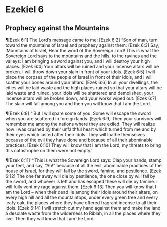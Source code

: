 # Ezekiel 6

## Prophecy against the Mountains
¶[Ezek 6:1] The Lord’s message came to me:
[Ezek 6:2] “Son of man, turn toward the mountains of Israel and prophesy against them:
[Ezek 6:3] Say, ‘Mountains of Israel, Hear the word of the Sovereign Lord! This is what the Sovereign Lord says to the mountains and the hills, to the ravines and the valleys: I am bringing a sword against you, and I will destroy your high places.
[Ezek 6:4] Your altars will be ruined and your incense altars will be broken. I will throw down your slain in front of your idols.
[Ezek 6:5] I will place the corpses of the people of Israel in front of their idols, and I will scatter your bones around your altars.
[Ezek 6:6] In all your dwellings, the cities will be laid waste and the high places ruined so that your altars will be laid waste and ruined, your idols will be shattered and demolished, your incense altars will be broken down, and your works wiped out.
[Ezek 6:7] The slain will fall among you and then you will know that I am the Lord.

¶[Ezek 6:8] “‘But I will spare some of you. Some will escape the sword when you are scattered in foreign lands.
[Ezek 6:9] Then your survivors will remember me among the nations where they are exiled. They will realize how I was crushed by their unfaithful heart which turned from me and by their eyes which lusted after their idols. They will loathe themselves because of the evil they have done and because of all their abominable practices.
[Ezek 6:10] They will know that I am the Lord; my threats to bring this catastrophe on them were not empty.’

¶[Ezek 6:11] “‘This is what the Sovereign Lord says: Clap your hands, stamp your feet, and say, “Ah!” because of all the evil, abominable practices of the house of Israel, for they will fall by the sword, famine, and pestilence.
[Ezek 6:12] The one far away will die by pestilence, the one close by will fall by the sword, and whoever is left and has escaped these will die by famine. I will fully vent my rage against them.
[Ezek 6:13] Then you will know that I am the Lord – when their dead lie among their idols around their altars, on every high hill and all the mountaintops, under every green tree and every leafy oak, the places where they have offered fragrant incense to all their idols.
[Ezek 6:14] I will stretch out my hand against them and make the land a desolate waste from the wilderness to Riblah, in all the places where they live. Then they will know that I am the Lord.

